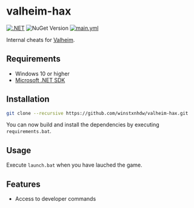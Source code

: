 # valheim-hax

[![.NET](https://img.shields.io/badge/.NET%209.0-512BD4?logo=dotnet&logoColor=fff)](https://dotnet.microsoft.com/en-us/download/dotnet/thank-you/sdk-9.0.300-windows-x64-installer)
![NuGet Version](https://img.shields.io/nuget/v/Valheim.GameLibs.Steam?style=flat&label=valheim-hax&color=red)
[![main.yml](https://github.com/winstxnhdw/valheim-hax/actions/workflows/main.yml/badge.svg)](https://github.com/winstxnhdw/valheim-hax/actions/workflows/main.yml)

Internal cheats for [Valheim](https://en.wikipedia.org/wiki/Valheim).

## Requirements

- Windows 10 or higher
- [Microsoft .NET SDK](https://dotnet.microsoft.com/en-us/download)

## Installation

```bash
git clone --recursive https://github.com/winstxnhdw/valheim-hax.git
```

You can now build and install the dependencies by executing `requirements.bat`.

## Usage

Execute `launch.bat` when you have lauched the game.

## Features

- Access to developer commands

